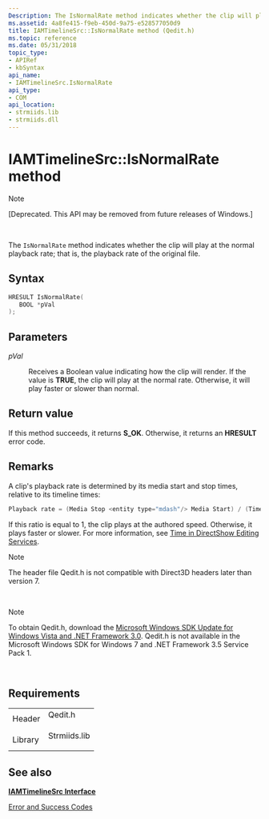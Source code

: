 ```yaml
---
Description: The IsNormalRate method indicates whether the clip will play at the normal playback rate; that is, the playback rate of the original file.
ms.assetid: 4a8fe415-f9eb-450d-9a75-e528577050d9
title: IAMTimelineSrc::IsNormalRate method (Qedit.h)
ms.topic: reference
ms.date: 05/31/2018
topic_type: 
- APIRef
- kbSyntax
api_name: 
- IAMTimelineSrc.IsNormalRate
api_type: 
- COM
api_location: 
- strmiids.lib
- strmiids.dll
---
```


# IAMTimelineSrc::IsNormalRate method

> [!Note]  
> \[Deprecated. This API may be removed from future releases of Windows.\]

 

The `IsNormalRate` method indicates whether the clip will play at the normal playback rate; that is, the playback rate of the original file.

## Syntax


```C++
HRESULT IsNormalRate(
   BOOL *pVal
);
```



## Parameters

<dl> <dt>

*pVal* 
</dt> <dd>

Receives a Boolean value indicating how the clip will render. If the value is **TRUE**, the clip will play at the normal rate. Otherwise, it will play faster or slower than normal.

</dd> </dl>

## Return value

If this method succeeds, it returns **S\_OK**. Otherwise, it returns an **HRESULT** error code.

## Remarks

A clip's playback rate is determined by its media start and stop times, relative to its timeline times:


```C++
Playback rate = (Media Stop <entity type="mdash"/> Media Start) / (Timeline Stop <entity type="mdash"/> Timeline Start)
```



If this ratio is equal to 1, the clip plays at the authored speed. Otherwise, it plays faster or slower. For more information, see [Time in DirectShow Editing Services](time-in-directshow-editing-services.md).

> [!Note]  
> The header file Qedit.h is not compatible with Direct3D headers later than version 7.

 

> [!Note]  
> To obtain Qedit.h, download the [Microsoft Windows SDK Update for Windows Vista and .NET Framework 3.0](https://msdn.microsoft.com/windowsvista/bb980924.aspx). Qedit.h is not available in the Microsoft Windows SDK for Windows 7 and .NET Framework 3.5 Service Pack 1.

 

## Requirements



|                    |                                                                                         |
|--------------------|-----------------------------------------------------------------------------------------|
| Header<br/>  | <dl> <dt>Qedit.h</dt> </dl>      |
| Library<br/> | <dl> <dt>Strmiids.lib</dt> </dl> |



## See also

<dl> <dt>

[**IAMTimelineSrc Interface**](iamtimelinesrc.md)
</dt> <dt>

[Error and Success Codes](error-and-success-codes.md)
</dt> </dl>

 

 




